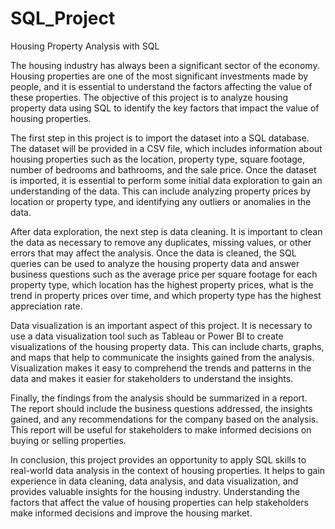 # SQL_Project
Housing Property Analysis with SQL

The housing industry has always been a significant sector of the economy. Housing properties are one of the most significant investments made by people, and it is essential to understand the factors affecting the value of these properties. The objective of this project is to analyze housing property data using SQL to identify the key factors that impact the value of housing properties. 

The first step in this project is to import the dataset into a SQL database. The dataset will be provided in a CSV file, which includes information about housing properties such as the location, property type, square footage, number of bedrooms and bathrooms, and the sale price. Once the dataset is imported, it is essential to perform some initial data exploration to gain an understanding of the data. This can include analyzing property prices by location or property type, and identifying any outliers or anomalies in the data.

After data exploration, the next step is data cleaning. It is important to clean the data as necessary to remove any duplicates, missing values, or other errors that may affect the analysis. Once the data is cleaned, the SQL queries can be used to analyze the housing property data and answer business questions such as the average price per square footage for each property type, which location has the highest property prices, what is the trend in property prices over time, and which property type has the highest appreciation rate.

Data visualization is an important aspect of this project. It is necessary to use a data visualization tool such as Tableau or Power BI to create visualizations of the housing property data. This can include charts, graphs, and maps that help to communicate the insights gained from the analysis. Visualization makes it easy to comprehend the trends and patterns in the data and makes it easier for stakeholders to understand the insights.

Finally, the findings from the analysis should be summarized in a report. The report should include the business questions addressed, the insights gained, and any recommendations for the company based on the analysis. This report will be useful for stakeholders to make informed decisions on buying or selling properties.

In conclusion, this project provides an opportunity to apply SQL skills to real-world data analysis in the context of housing properties. It helps to gain experience in data cleaning, data analysis, and data visualization, and provides valuable insights for the housing industry. Understanding the factors that affect the value of housing properties can help stakeholders make informed decisions and improve the housing market.
